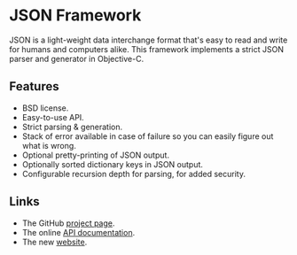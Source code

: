 JSON Framework
==============

JSON is a light-weight data interchange format that's easy to read and
write for humans and computers alike. This framework implements a strict
JSON parser and generator in Objective-C.

Features
--------

* BSD license.
* Easy-to-use API.
* Strict parsing & generation.
* Stack of error available in case of failure so you can easily figure out what is wrong.
* Optional pretty-printing of JSON output.
* Optionally sorted dictionary keys in JSON output.
* Configurable recursion depth for parsing, for added security.

Links
-----

* The GitHub [project page][src].
* The online [API documentation][api].
* The new [website][web].

[api]: http://stig.github.com/json-framework/api
[web]: http://stig.github.com/json-framework
[src]: http://github.com/stig/json-framework
